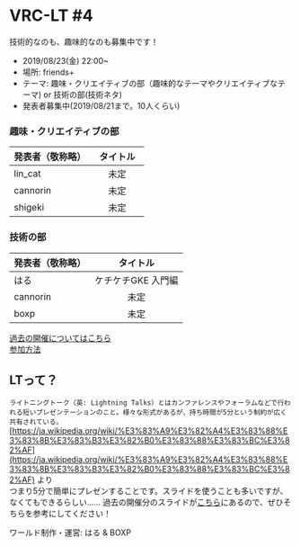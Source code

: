 
# VRC-LT #4
技術的なのも、趣味的なのも募集中です！
* 2019/08/23(金) 22:00~ 
* 場所: friends+
* テーマ: 趣味・クリエイティブの部（趣味的なテーマやクリエイティブなテーマ) or 技術の部(技術ネタ) 
* 発表者募集中(2019/08/21まで。10人くらい)

### 趣味・クリエイティブの部

| 発表者（敬称略）| タイトル　|
| ------------- |:-------------:|
| lin_cat | 未定 |
| cannorin | 未定 |
| shigeki | 未定 |

### 技術の部

| 発表者（敬称略）| タイトル　|
| ------------- |:-------------:|
| はる | ケチケチGKE 入門編 |
| cannorin | 未定 |
| boxp | 未定 |


[過去の開催についてはこちら](past-events.md)  
[参加方法](about.md)

## LTって？
```ライトニングトーク（英: Lightning Talks）とはカンファレンスやフォーラムなどで行われる短いプレゼンテーションのこと。様々な形式があるが、持ち時間が5分という制約が広く共有されている。```  
[https://ja.wikipedia.org/wiki/%E3%83%A9%E3%82%A4%E3%83%88%E3%83%8B%E3%83%B3%E3%82%B0%E3%83%88%E3%83%BC%E3%82%AF](https://ja.wikipedia.org/wiki/%E3%83%A9%E3%82%A4%E3%83%88%E3%83%8B%E3%83%B3%E3%82%B0%E3%83%88%E3%83%BC%E3%82%AF) より  
つまり5分で簡単にプレゼンすることです。スライドを使うことも多いですが、なくてもできるらしい……
過去の開催分のスライドが[こちら](past-events.md)にあるので、ぜひそちらを参考にしてください！


ワールド制作・運営: はる & BOXP

